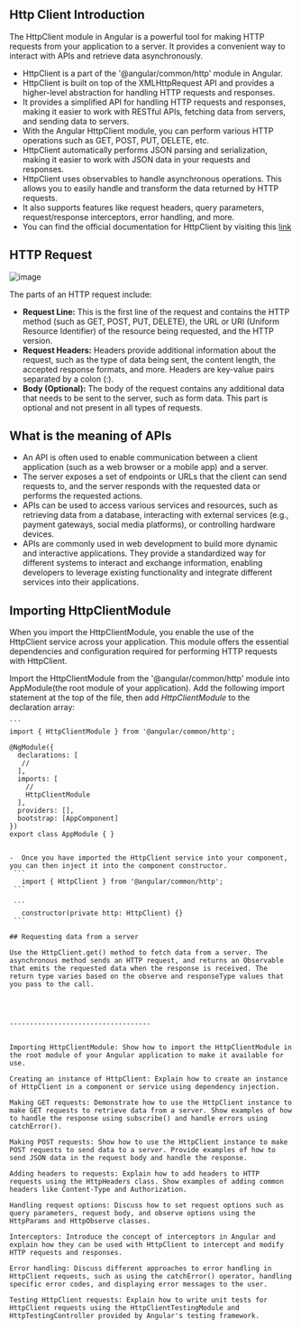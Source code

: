 ## Http Client Introduction

 The HttpClient module in Angular is a powerful tool for making HTTP requests from your application to a server. It provides a convenient way to interact with APIs and retrieve data asynchronously.

-  HttpClient is a part of the '@angular/common/http' module in Angular.
-  HttpClient is built on top of the XMLHttpRequest API and provides a higher-level abstraction for handling HTTP requests and responses.
- It provides a simplified API for handling HTTP requests and responses, making it easier to work with RESTful APIs,  fetching data from servers, and sending data to servers.
- With the Angular HttpClient module, you can perform various HTTP operations such as GET, POST, PUT, DELETE, etc.
- HttpClient automatically performs JSON parsing and serialization, making it easier to work with JSON data in your requests and responses.
- HttpClient uses observables to handle asynchronous operations. This allows you to easily handle and transform the data returned by HTTP requests.
- It also supports features like request headers, query parameters, request/response interceptors, error handling, and more.
- You can find the official documentation for HttpClient by visiting this [link](https://angular.io/guide/understanding-communicating-with-http)
  
## HTTP Request
  
  ![image](https://github.com/shaimaa-hshalaby/Angular_Guide/assets/3264417/304408e3-b7f3-4d8a-86fe-295688fe33af)

The parts of an HTTP request include:
-  **Request Line:** This is the first line of the request and contains the HTTP method (such as GET, POST, PUT, DELETE), the URL or URI (Uniform Resource Identifier) of the resource being requested, and the HTTP version.
-  **Request Headers:** Headers provide additional information about the request, such as the type of data being sent, the content length, the accepted response formats, and more. Headers are key-value pairs separated by a colon (:).
-  **Body (Optional):** The body of the request contains any additional data that needs to be sent to the server, such as form data. This part is optional and not present in all types of requests.

## What is the meaning of APIs
-  An API is often used to enable communication between a client application (such as a web browser or a mobile app) and a server. 
-  The server exposes a set of endpoints or URLs that the client can send requests to, and the server responds with the requested data or performs the requested actions.
-  APIs can be used to access various services and resources, such as retrieving data from a database, interacting with external services (e.g., payment gateways, social media platforms), or controlling hardware devices.
-  APIs are commonly used in web development to build more dynamic and interactive applications. They provide a standardized way for different systems to interact and exchange information, enabling developers to leverage existing functionality and integrate different services into their applications.

## Importing HttpClientModule 

When you import the HttpClientModule, you enable the use of the HttpClient service across your application. This module offers the essential dependencies and configuration required for performing HTTP requests with HttpClient.

Import the HttpClientModule from the '@angular/common/http' module into AppModule(the root module of your application). Add the following import statement at the top of the file, then add *HttpClientModule* to the declaration array:
  
    ```
    import { HttpClientModule } from '@angular/common/http';
     
    @NgModule({
      declarations: [
       //
      ],
      imports: [
        //
        HttpClientModule
      ],
      providers: [],
      bootstrap: [AppComponent]
    })
    export class AppModule { }
   ```

-  Once you have imported the HttpClient service into your component, you can then inject it into the component constructor.
    ```
      import { HttpClient } from '@angular/common/http';
    ```

    ```
      constructor(private http: HttpClient) {}
    ```

## Requesting data from a server

Use the HttpClient.get() method to fetch data from a server. The asynchronous method sends an HTTP request, and returns an Observable that emits the requested data when the response is received. The return type varies based on the observe and responseType values that you pass to the call.




-----------------------------------


Importing HttpClientModule: Show how to import the HttpClientModule in the root module of your Angular application to make it available for use.

Creating an instance of HttpClient: Explain how to create an instance of HttpClient in a component or service using dependency injection.

Making GET requests: Demonstrate how to use the HttpClient instance to make GET requests to retrieve data from a server. Show examples of how to handle the response using subscribe() and handle errors using catchError().

Making POST requests: Show how to use the HttpClient instance to make POST requests to send data to a server. Provide examples of how to send JSON data in the request body and handle the response.

Adding headers to requests: Explain how to add headers to HTTP requests using the HttpHeaders class. Show examples of adding common headers like Content-Type and Authorization.

Handling request options: Discuss how to set request options such as query parameters, request body, and observe options using the HttpParams and HttpObserve classes.

Interceptors: Introduce the concept of interceptors in Angular and explain how they can be used with HttpClient to intercept and modify HTTP requests and responses.

Error handling: Discuss different approaches to error handling in HttpClient requests, such as using the catchError() operator, handling specific error codes, and displaying error messages to the user.

Testing HttpClient requests: Explain how to write unit tests for HttpClient requests using the HttpClientTestingModule and HttpTestingController provided by Angular's testing framework.
